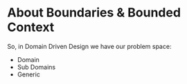 # About Boundaries & Bounded Context


So, in Domain Driven Design we have our problem space:  
* Domain
* Sub Domains 
* Generic 